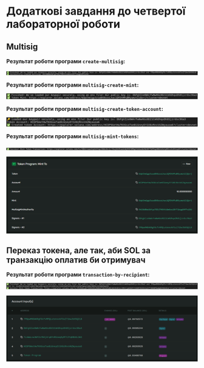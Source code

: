 # Додаткові завдання до четвертої лабораторної роботи

## Multisig

**Результат роботи програми `create-multisig`:**

<p>
  <img src="./img/result1.png">
</p>

**Результат роботи програми `multisig-create-mint`:**

<p>
  <img src="./img/result2.png">
</p>

**Результат роботи програми `multisig-create-token-account`:**

<p>
  <img src="./img/result3.png">
</p>

**Результат роботи програми `multisig-mint-tokens`:**

<p>
  <img src="./img/result4.png">
</p>

<p>
  <img src="./img/result41.png">
</p>

## Переказ токена, але так, аби SOL за транзакцію оплатив би отримувач

**Результат роботи програми `transaction-by-recipient`:**

<p>
  <img src="./img/result5.png">
</p>

<p>
  <img src="./img/result51.png">
</p>